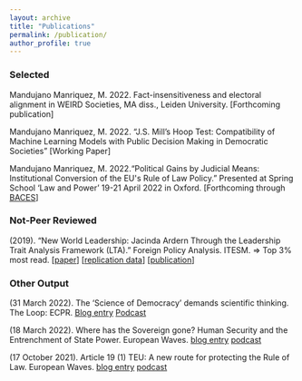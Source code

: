 ```yaml
---
layout: archive
title: "Publications"
permalink: /publication/
author_profile: true
---
```


### Selected

Mandujano Manriquez, M. 2022. Fact-insensitiveness and electoral alignment in WEIRD Societies, MA diss., Leiden University. 
[Forthcoming publication]

Mandujano Manriquez, M. 2022. “J.S. Mill’s Hoop Test: Compatibility of Machine Learning Models with Public Decision Making in Democratic Societies”
[Working Paper] 

Mandujano Manriquez, M. 2022.“Political Gains by Judicial Means: Institutional Conversion of the EU's Rule of Law Policy.” Presented at Spring School ‘Law and Power’ 19-21 April 2022 in Oxford.
[Forthcoming through [BACES](https://www.upf.edu/web/baces/baces-working-papers)]
 
### Not-Peer Reviewed
(2019). “New World Leadership: Jacinda Ardern Through the Leadership Trait Analysis Framework (LTA).” Foreign Policy Analysis. ITESM.
⇒ Top 3% most read.
[[paper](https://mauriciommcom.files.wordpress.com/2022/04/mandujano-manriquez-m.-2019.-new-world-leadership-jacinda-ardern-through-hermanns-lta-framwork.-foreign-policy-analysis.pdf)] [[replication data](/assets/files/jacinda-ardern-lta-general.xlsx)] [[publication](https://www.academia.edu/39164271/New_World_Leadership_Jacinda_Ardern_Through_the_Leadership_Trait_Analysis?source=swp_share)]

### Other Output
(31 March 2022). The ‘Science of Democracy’ demands scientific thinking. The Loop: ECPR.
[Blog entry](https://theloop.ecpr.eu/the-science-of-democracy-demands-scientific-thinking/) [Podcast](https://open.spotify.com/episode/2pLmHKezq2ZcEo38QHtYim)

(18 March 2022). Where has the Sovereign gone? Human Security and the Entrenchment of State Power. European Waves.
[blog entry](https://www.europeanwaves.com/beyond-europe/where-has-the-sovereign-gone-human-security-and-the-entrenchment-of-state-power/) [podcast](https://open.spotify.com/episode/3aCgBBvsN3b9ipZwmbIeOJ?si=FgPEfQveQ9i44qnsxhd5Ng)

(17 October 2021). Article 19 (1) TEU: A new route for protecting the Rule of Law. European Waves.
[blog entry](https://www.europeanwaves.com/on-the-continent/article-19-1-tfeu-a-new-route-for-protecting-the-rule-of-law/) [podcast](https://open.spotify.com/episode/1ZeeL7pWIomEdBHywGue1G?si=9pQ3YIMeRRGt5ifbKMTBeA)